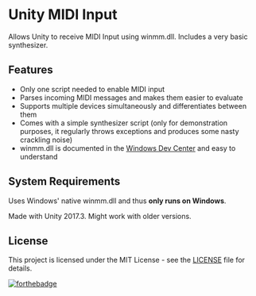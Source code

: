 # Unity MIDI Input
Allows Unity to receive MIDI Input using winmm.dll. Includes a very basic synthesizer.

## Features
- Only one script needed to enable MIDI input
- Parses incoming MIDI messages and makes them easier to evaluate
- Supports multiple devices simultaneously and differentiates between them
- Comes with a simple synthesizer script (only for demonstration purposes, it regularly throws exceptions and produces some nasty crackling noise)
- winmm.dll is documented in the [Windows Dev Center](https://msdn.microsoft.com/en-us/library/windows/desktop/dd757277(v=vs.85).aspx) and easy to understand

## System Requirements
Uses Windows' native winmm.dll and thus <b>only runs on Windows</b>.

Made with Unity 2017.3. Might work with older versions.

## License
This project is licensed under the MIT License - see the [LICENSE](LICENSE) file for details.

[![forthebadge](https://forthebadge.com/images/badges/uses-badges.svg)](https://forthebadge.com)
